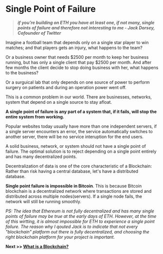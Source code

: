 # Single Point of Failure

> ***if you’re building on ETH you have at least one, if not many, single points of failure and therefore not interesting to me - Jack Dorsey, Cofounder of Twitter***

Imagine a football team that depends only on a single star player to win matches; and that players gets an injury, what happens to the team? 

Or a business owner that needs $2500 per month to keep her business running, but has only a single client that pay $2500 per month. And after few months the client decide to stop doing business with her, what happens to the business? 

Or a surguical lab that only depends on one source of power to perform surgery on patients and during an operation power went off.

This is a common problem in our world. There are businesses, networks, system that depend on a single source to stay afloat. 

**A single point of failure is any part of a system that, if it fails, will stop the entire system from working.**

Popular websites today usually have more than one independent servers, if a single server encounters an error, the service automatically switches to another server, there will be no service interuption for the end users.

A solid business, network, or system should not have a single point of failure. The optimal solution is to reject depending on a single point entirely and has many decentralized points.

Decentralization of data is one of the core characteristic of a Blockchain: Rather than risk having a central database, let's have a distributed database. 

**Single point failure is impossible in Bitcoin**. This is because Bitcoin blockchain is a decentralized network where transactions are stored and distributed across multiple nodes(servers). If a single node fails, the network will still be running smoothly.

*PS: The idea that Ethereum is not fully decentralized and has many single points of failure may be true at the early days of ETH. However, at the time of this wirtting, it is almost impossible for ETH to experience a single point failure. The reason why I qouted Jack is to indicate that not every "blockchain" platform out there is fully decentralized, and choosing the right blockchain platform for your project is important.*

**Next >> [What is a Blockchain?]()**
